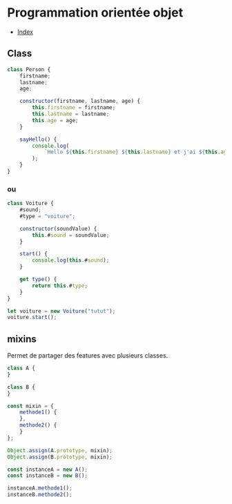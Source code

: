 # Programmation orientée objet

- [Index](/Readme.md)

## Class

```js
class Person {
    firstname;
    lastname;
    age;

    constructor(firstname, lastname, age) {
        this.firstname = firstname;
        this.lastname = lastname;
        this.age = age;
    }

    sayHello() {
        console.log(
            `Hello ${this.firstname} ${this.lastname} et j'ai ${this.age} ans`
        );
    }
}
```

### ou

```js
class Voiture {
    #sound;
    #type = "voiture";

    constructor(soundValue) {
        this.#sound = soundValue;
    }

    start() {
        console.log(this.#sound);
    }

    get type() {
        return this.#type;
    }
}

let voiture = new Voiture("tutut");
voiture.start();
```

## mixins

Permet de partager des features avec plusieurs classes.

````js
class A {
}

class B {
}

const mixin = {
    methode1() {
    },
    methode2() {
    }
};

Object.assign(A.prototype, mixin);
Object.assign(B.prototype, mixin);

const instanceA = new A();
const instanceB = new B();

instanceA.methode1();
instanceB.methode2();
````